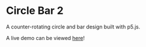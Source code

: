 # Circle Bar 2

A counter-rotating circle and bar design built with p5.js.

A live demo can be viewed [here](https://codepen.io/mattgaskey/pen/zpEyPp)!